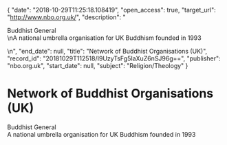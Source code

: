 {
  "date": "2018-10-29T11:25:18.108419", 
  "open_access": true, 
  "target_url": "http://www.nbo.org.uk/", 
  "description": "<p>Buddhist General<br />\nA national umbrella organisation for UK Buddhism founded in 1993</p>\n", 
  "end_date": null, 
  "title": "Network of Buddhist Organisations (UK)", 
  "record_id": "20181029T112518/I9UzyTsFg5IaXuZ6nSJ96g==", 
  "publisher": "nbo.org.uk", 
  "start_date": null, 
  "subject": "Religion/Theology"
}

# Network of Buddhist Organisations (UK)

<p>Buddhist General<br />
A national umbrella organisation for UK Buddhism founded in 1993</p>
